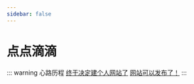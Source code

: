 ```yaml
---
sidebar: false
---
```


# 点点滴滴

::: warning 心路历程
[终于决定建个人网站了](./personalwebsitebuild.md)
[网站可以发布了！](./siterelease.md)
:::